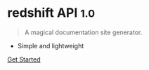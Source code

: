 # redshift API <small>1.0</small>

> A magical documentation site generator.

- Simple and lightweight

[Get Started](#docsify)